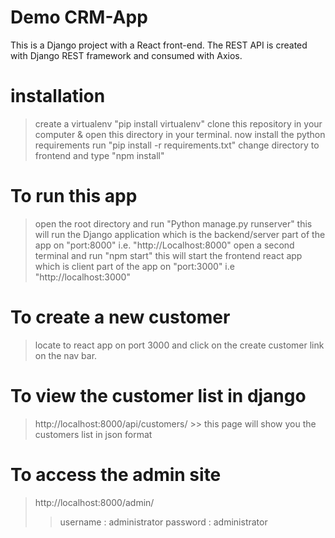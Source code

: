 # Demo CRM-App
This is a Django project with a React front-end.
The REST API is created with Django REST framework and consumed with Axios.

# installation
> create a virtualenv "pip install virtualenv"
> clone this repository in your computer & open this directory in your terminal.
> now install the python requirements run "pip install -r requirements.txt"
> change directory to frontend and type "npm install"

# To run this app
> open the root directory and run "Python manage.py runserver" this will run the Django application which is the backend/server part of the app on "port:8000" i.e. "http://Localhost:8000"
> open a second terminal and run "npm start" this will start the frontend react app which is client part of the app on "port:3000" i.e "http://localhost:3000"

# To create a new customer
> locate to react app on port 3000 and click on the create customer link on the nav bar.

# To view the customer list in django
> http://localhost:8000/api/customers/ >> this page will show you the customers list in json format

# To access the admin site
> http://localhost:8000/admin/
>> username : administrator
>> password : administrator
